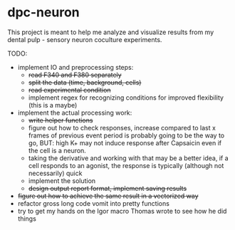 # dpc-neuron

This project is meant to help me analyze and visualize results from my dental pulp - sensory neuron coculture experiments.

TODO:
- implement IO and preprocessing steps:
    - ~~read F340 and F380 separately~~
    - ~~split the data (time, background, cells)~~
    - ~~read experimental condition~~
    - implement regex for recognizing conditions for improved flexibility (this is a maybe)
- implement the actual processing work:
    - ~~write helper functions~~
    - figure out how to check responses, increase compared to last x frames of previous event period is probably going to be the way to go, BUT: high K+ may not induce response after Capsaicin even if the cell is a neuron.
    - taking the derivative and working with that may be a better idea, if a cell responds to an agonist, the response is typically (although not necessarily) quick 
    - implement the solution
    - ~~design output report format, implement saving results~~
- ~~figure out how to achieve the same result in a vectorized way~~
- refactor gross long code vomit into pretty functions
- try to get my hands on the Igor macro Thomas wrote to see how he did things